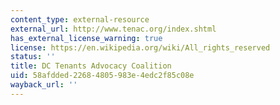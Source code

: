 ```yaml
---
content_type: external-resource
external_url: http://www.tenac.org/index.shtml
has_external_license_warning: true
license: https://en.wikipedia.org/wiki/All_rights_reserved
status: ''
title: DC Tenants Advocacy Coalition
uid: 58afdded-2268-4805-983e-4edc2f85c08e
wayback_url: ''
---
```

